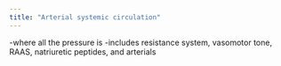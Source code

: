 ```yaml
---
title: "Arterial systemic circulation"
---
```

-where all the pressure is
-includes resistance system, vasomotor tone, RAAS, natriuretic peptides, and arterials

